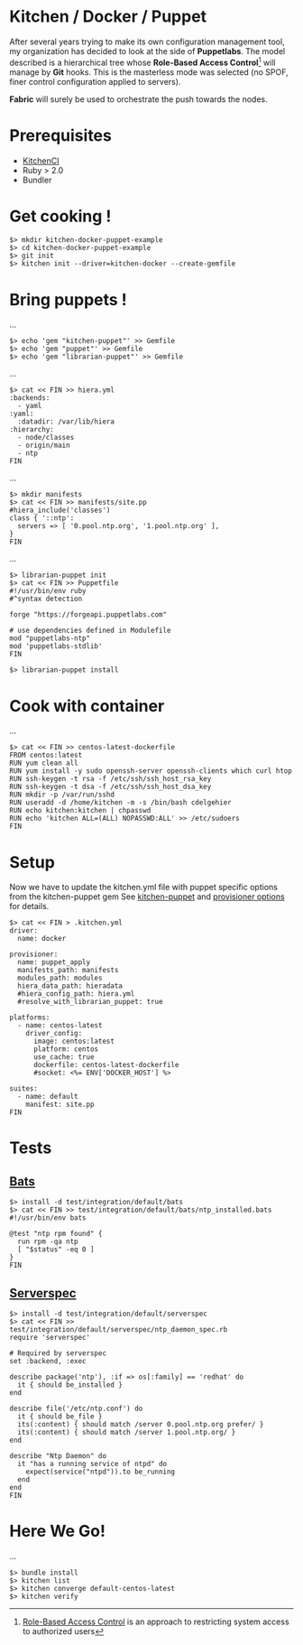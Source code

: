 Kitchen / Docker / Puppet
===================

After several years trying to make its own configuration management tool, my organization has decided to look at the side of **Puppetlabs**.
The model described is a hierarchical tree whose **Role-Based Access Control**[^RBAC] will manage by **Git** hooks. This is the masterless mode was selected (no SPOF, finer control configuration applied to servers).

**Fabric** will surely be used to orchestrate the push towards the nodes.

Prerequisites
=============

- [KitchenCI](http://kitchen.ci/) 
- Ruby > 2.0
- Bundler

Get cooking !
=============

```
$> mkdir kitchen-docker-puppet-example
$> cd kitchen-docker-puppet-example
$> git init
$> kitchen init --driver=kitchen-docker --create-gemfile
```

Bring puppets !
===============

...

```
$> echo 'gem "kitchen-puppet"' >> Gemfile
$> echo 'gem "puppet"' >> Gemfile
$> echo 'gem "librarian-puppet"' >> Gemfile
```
...
```
$> cat << FIN >> hiera.yml
:backends:
  - yaml
:yaml:
  :datadir: /var/lib/hiera
:hierarchy:
  - node/classes
  - origin/main
  - ntp
FIN
```
...
```
$> mkdir manifests
$> cat << FIN >> manifests/site.pp
#hiera_include('classes')
class { '::ntp':
  servers => [ '0.pool.ntp.org', '1.pool.ntp.org' ],
}
FIN
```
...
```
$> librarian-puppet init
$> cat << FIN >> Puppetfile
#!/usr/bin/env ruby
#^syntax detection

forge "https://forgeapi.puppetlabs.com"

# use dependencies defined in Modulefile
mod "puppetlabs-ntp"
mod 'puppetlabs-stdlib'
FIN

$> librarian-puppet install
```

Cook with container
===================

...
```
$> cat << FIN >> centos-latest-dockerfile
FROM centos:latest
RUN yum clean all
RUN yum install -y sudo openssh-server openssh-clients which curl htop
RUN ssh-keygen -t rsa -f /etc/ssh/ssh_host_rsa_key
RUN ssh-keygen -t dsa -f /etc/ssh/ssh_host_dsa_key
RUN mkdir -p /var/run/sshd
RUN useradd -d /home/kitchen -m -s /bin/bash cdelgehier
RUN echo kitchen:kitchen | chpasswd
RUN echo 'kitchen ALL=(ALL) NOPASSWD:ALL' >> /etc/sudoers
FIN
```

Setup
=====

Now we have to update the kitchen.yml file with puppet specific options from the kitchen-puppet gem See [kitchen-puppet](https://github.com/neillturner/kitchen-puppet) and [provisioner options](https://github.com/neillturner/kitchen-puppet/blob/master/provisioner_options.md) for details.
```
$> cat << FIN > .kitchen.yml
driver:
  name: docker

provisioner:
  name: puppet_apply
  manifests_path: manifests
  modules_path: modules
  hiera_data_path: hieradata
  #hiera_config_path: hiera.yml
  #resolve_with_librarian_puppet: true

platforms:
  - name: centos-latest
    driver_config:
      image: centos:latest
      platform: centos 
      use_cache: true
      dockerfile: centos-latest-dockerfile
      #socket: <%= ENV['DOCKER_HOST'] %>

suites:
  - name: default
    manifest: site.pp
FIN
```

Tests
=====

[Bats](https://github.com/sstephenson/bats)
----------
```
$> install -d test/integration/default/bats
$> cat << FIN >> test/integration/default/bats/ntp_installed.bats
#!/usr/bin/env bats

@test "ntp rpm found" {
  run rpm -qa ntp
  [ "$status" -eq 0 ]
}
FIN
```

[Serverspec](http://serverspec.org/)
----------

```
$> install -d test/integration/default/serverspec
$> cat << FIN >> test/integration/default/serverspec/ntp_daemon_spec.rb 
require 'serverspec'

# Required by serverspec
set :backend, :exec

describe package('ntp'), :if => os[:family] == 'redhat' do
  it { should be_installed }
end

describe file('/etc/ntp.conf') do
  it { should be_file }
  its(:content) { should match /server 0.pool.ntp.org prefer/ }
  its(:content) { should match /server 1.pool.ntp.org/ }
end

describe "Ntp Daemon" do
  it "has a running service of ntpd" do
    expect(service("ntpd")).to be_running
  end
end
FIN
```

<i class="icon-cog"></i>Here We Go! 
=====
...
```
$> bundle install
$> kitchen list
$> kitchen converge default-centos-latest
$> kitchen verify
```


[^RBAC]: [Role-Based Access Control](http://en.wikipedia.org/wiki/Role-based_access_control)  is an approach to restricting system access to authorized users




